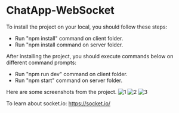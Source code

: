 # ChatApp-WebSocket
To install the project on your local, you should follow these steps:

- Run "npm install" command on client folder.
- Run "npm install command on server folder.

After installing the project, you should execute commands below on different command prompts:

- Run "npm run dev" command on client folder.
- Run "npm start" command on server folder.

Here are some screenshots from the project.
![1](https://user-images.githubusercontent.com/72765259/187511513-386184e3-79e7-4540-9fb2-38527abc8ef5.png)
![2](https://user-images.githubusercontent.com/72765259/187511602-e9e688f6-cf42-4ff0-9a60-9faddc659792.png)
![3](https://user-images.githubusercontent.com/72765259/187511614-38e6c357-c518-4ed0-8ed7-ed9c9deef35a.png)

To learn about socket.io: https://socket.io/
